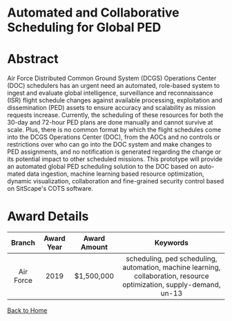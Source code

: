 
Automated and Collaborative Scheduling for Global PED
=====================================================

# Abstract


Air Force Distributed Common Ground System (DCGS) Operations Center (DOC) schedulers has an urgent need an automated, role-based system to ingest and evaluate global intelligence, surveillance and reconnaissance (ISR) flight schedule changes against available processing, exploitation and dissemination (PED) assets to ensure accuracy and scalability as mission requests increase. Currently, the scheduling of these resources for both the 30-day and 72-hour PED plans are done manually and cannot survive at scale. Plus, there is no common format by which the flight schedules come into the DCGS Operations Center (DOC), from the AOCs and no controls or restrictions over who can go into the DOC system and make changes to PED assignments, and no notification is generated regarding the change or its potential impact to other scheduled missions. This prototype will provide an automated global PED scheduling solution to the DOC based on auto-mated data ingestion, machine learning based resource optimization, dynamic visualization, collaboration and fine-grained security control based on SitScape's COTS software.  

# Award Details

|Branch|Award Year|Award Amount|Keywords|
| :---: | :---: | :---: | :---: |
|Air Force|2019|$1,500,000|scheduling, ped scheduling, automation, machine learning, collaboration, resource optimization, supply-demand, un-13|
  
  


[Back to Home](https://github.com/chrischow/dod_sbir_awards/Reports/DJ/#1618)
